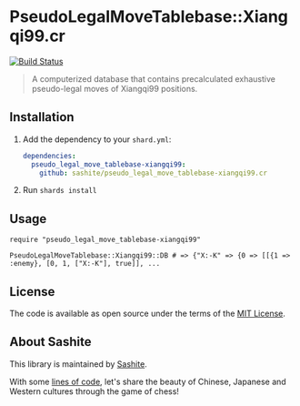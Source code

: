 # PseudoLegalMoveTablebase::Xiangqi99.cr

[![Build Status](https://travis-ci.org/sashite/pseudo_legal_move_tablebase-xiangqi99.cr.svg?branch=master)](https://travis-ci.org/sashite/pseudo_legal_move_tablebase-xiangqi99.cr)

> A computerized database that contains precalculated exhaustive pseudo-legal moves of Xiangqi99 positions.

## Installation

1. Add the dependency to your `shard.yml`:

   ```yaml
   dependencies:
     pseudo_legal_move_tablebase-xiangqi99:
       github: sashite/pseudo_legal_move_tablebase-xiangqi99.cr
   ```

2. Run `shards install`

## Usage

```crystal
require "pseudo_legal_move_tablebase-xiangqi99"

PseudoLegalMoveTablebase::Xiangqi99::DB # => {"X:-K" => {0 => [[{1 => :enemy}, [0, 1, ["X:-K"], true]], ...
```

## License

The code is available as open source under the terms of the [MIT License](https://opensource.org/licenses/MIT).

## About Sashite

This library is maintained by [Sashite](https://sashite.com/).

With some [lines of code](https://github.com/sashite/), let's share the beauty of Chinese, Japanese and Western cultures through the game of chess!
